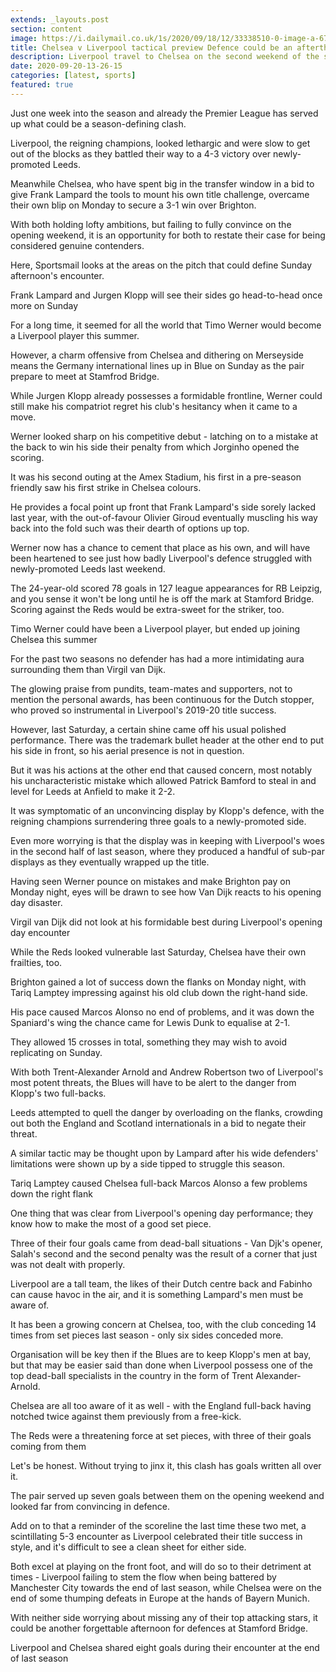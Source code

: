 ```yaml
---
extends: _layouts.post
section: content
image: https://i.dailymail.co.uk/1s/2020/09/18/12/33338510-0-image-a-67_1600428387347.jpg 
title: Chelsea v Liverpool tactical preview Defence could be an afterthought in another gung-ho encounter  
description: Liverpool travel to Chelsea on the second weekend of the season in what could already be billed as a pivotal clash. Both teams have title aspirations but have yet to convince after the opening weekend. 
date: 2020-09-20-13-26-15 
categories: [latest, sports] 
featured: true 
--- 
```

Just one week into the season and already the Premier League has served up what could be a season-defining clash. 

Liverpool, the reigning champions, looked lethargic and were slow to get out of the blocks as they battled their way to a 4-3 victory over newly-promoted Leeds. 

Meanwhile Chelsea, who have spent big in the transfer window in a bid to give Frank Lampard the tools to mount his own title challenge, overcame their own blip on Monday to secure a 3-1 win over Brighton.

With both holding lofty ambitions, but failing to fully convince on the opening weekend, it is an opportunity for both to restate their case for being considered genuine contenders. 

Here, Sportsmail looks at the areas on the pitch that could define Sunday afternoon's encounter.   

Frank Lampard and Jurgen Klopp will see their sides go head-to-head once more on Sunday

For a long time, it seemed for all the world that Timo Werner would become a Liverpool player this summer.

However, a charm offensive from Chelsea and dithering on Merseyside means the Germany international lines up in Blue on Sunday as the pair prepare to meet at Stamfrod Bridge.  

While Jurgen Klopp already possesses a formidable frontline, Werner could still make his compatriot regret his club's hesitancy when it came to a move. 

Werner looked sharp on his competitive debut - latching on to a mistake at the back to win his side their penalty from which Jorginho opened the scoring. 

It was his second outing at the Amex Stadium, his first in a pre-season friendly saw his first strike in Chelsea colours. 

He provides a focal point up front that Frank Lampard's side sorely lacked last year, with the out-of-favour Olivier Giroud eventually muscling his way back into the fold such was their dearth of options up top. 

Werner now has a chance to cement that place as his own, and will have been heartened to see just how badly Liverpool's defence struggled with newly-promoted Leeds last weekend. 

The 24-year-old scored 78 goals in 127 league appearances for RB Leipzig, and you sense it won't be long until he is off the mark at Stamford Bridge. Scoring against the Reds would be extra-sweet for the striker, too.  

Timo Werner could have been a Liverpool player, but ended up joining Chelsea this summer 

For the past two seasons no defender has had a more intimidating aura surrounding them than Virgil van Dijk. 

The glowing praise from pundits, team-mates and supporters, not to mention the personal awards, has been continuous for the Dutch stopper, who proved so instrumental in Liverpool's 2019-20 title success. 

However, last Saturday, a certain shine came off his usual polished performance. There was the trademark bullet header at the other end to put his side in front, so his aerial presence is not in question.

But it was his actions at the other end that caused concern, most notably his uncharacteristic mistake which allowed Patrick Bamford to steal in and level for Leeds at Anfield to make it 2-2.  

It was symptomatic of an unconvincing display by Klopp's defence, with the reigning champions surrendering three goals to a newly-promoted side.  

Even more worrying is that the display was in keeping with Liverpool's woes in the second half of last season, where they produced a handful of sub-par displays as they eventually wrapped up the title.

Having seen Werner pounce on mistakes and make Brighton pay on Monday night, eyes will be drawn to see how Van Dijk reacts to his opening day disaster.  

Virgil van Dijk did not look at his formidable best during Liverpool's opening day encounter

While the Reds looked vulnerable last Saturday, Chelsea have their own frailties, too. 

Brighton gained a lot of success down the flanks on Monday night, with Tariq Lamptey impressing against his old club down the right-hand side.

His pace caused Marcos Alonso no end of problems, and it was down the Spaniard's wing the chance came for Lewis Dunk to equalise at 2-1. 

They allowed 15 crosses in total, something they may wish to avoid replicating on Sunday. 

With both Trent-Alexander Arnold and Andrew Robertson two of Liverpool's most potent threats, the Blues will have to be alert to the danger from Klopp's two full-backs.

Leeds attempted to quell the danger by overloading on the flanks, crowding out both the England and Scotland internationals in a bid to negate their threat. 

A similar tactic may be thought upon by Lampard after his wide defenders' limitations were shown up by a side tipped to struggle this season.  

Tariq Lamptey caused Chelsea full-back Marcos Alonso a few problems down the right flank

One thing that was clear from Liverpool's opening day performance; they know how to make the most of a good set piece.

Three of their four goals came from dead-ball situations - Van Djk's opener, Salah's second and the second penalty was the result of a corner that just was not dealt with properly.  

Liverpool are a tall team, the likes of their Dutch centre back and Fabinho can cause havoc in the air, and it is something Lampard's men must be aware of. 

It has been a growing concern at Chelsea, too, with the club conceding 14 times from set pieces last season - only six sides conceded more. 

Organisation will be key then if the Blues are to keep Klopp's men at bay, but that may be easier said than done when Liverpool possess one of the top dead-ball specialists in the country in the form of Trent Alexander-Arnold. 

Chelsea are all too aware of it as well - with the England full-back having notched twice against them previously from a free-kick.  

The Reds were a threatening force at set pieces, with three of their goals coming from them

Let's be honest. Without trying to jinx it, this clash has goals written all over it.  

The pair served up seven goals between them on the opening weekend and looked far from convincing in defence.

Add on to that a reminder of the scoreline the last time these two met, a scintillating 5-3 encounter as Liverpool celebrated their title success in style, and it's difficult to see a clean sheet for either side.

Both excel at playing on the front foot, and will do so to their detriment at times - Liverpool failing to stem the flow when being battered by Manchester City towards the end of last season, while Chelsea were on the end of some thumping defeats in Europe at the hands of Bayern Munich. 

With neither side worrying about missing any of their top attacking stars, it could be another forgettable afternoon for defences at Stamford Bridge.  

Liverpool and Chelsea shared eight goals during their encounter at the end of last season

